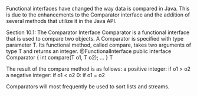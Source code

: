 Functional interfaces have changed the way data is compared in Java. This is due to the enhancements to the Comparator interface and the addition of several methods that utilize it in the Java API.

Section 10.1: The Comparator Interface
Comparator is a functional interface that is used to compare two objects. A Comparator is specified with type parameter T. Its functional method, called compare, takes two arguments of type T and returns an integer.
@FunctionalInterface
public interface Comparator<T>
{
    int compare(T o1, T o2);
    ...
}
T

The result of the compare method is as follows:
a positive integer: if o1 > o2
a negative integer: if o1 < o2
0:                  if o1 = o2


Comparators will most frequently be used to sort lists and streams.